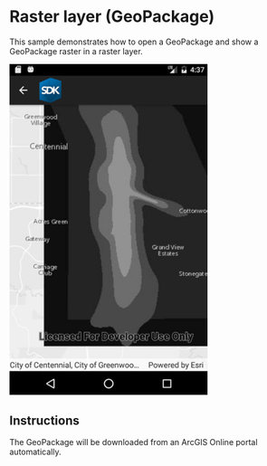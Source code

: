 # Raster layer (GeoPackage)

This sample demonstrates how to open a GeoPackage and show a GeoPackage raster in a raster layer.

<img src="RasterLayerGeoPackage.jpg" width="350"/>

## Instructions

The GeoPackage will be downloaded from an ArcGIS Online portal automatically.
